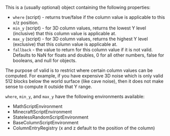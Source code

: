 This is a (usually optional) object containing the following properties:
* `where` (script) - returns true/false if the column value is applicable to this x/z position.
* `min_y` (script) - for 3D column values, returns the lowest Y level (inclusive) that this column value is applicable at.
* `max_y` (script) - for 3D column values, returns the highest Y level (exclusive) that this column value is applicable at.
* `fallback` - the value to return for this column value if it is not valid. Defaults to NaN for floats and doubles, 0 for all other numbers, false for booleans, and null for objects.

The purpose of valid is to restrict where certain column values can be computed. For example, if you have expensive 3D noise which is only valid 512 blocks below the world surface (like cave noise), then it does not make sense to compute it outside that Y range.

`where`, `min_y`, and `max_y` have the following environments available:
* MathScriptEnvironment
* MinecraftScriptEnvironment
* StatelessRandomScriptEnvironment
* BaseColumnScriptEnvironment
* ColumnEntryRegistry (x and z default to the position of the column)